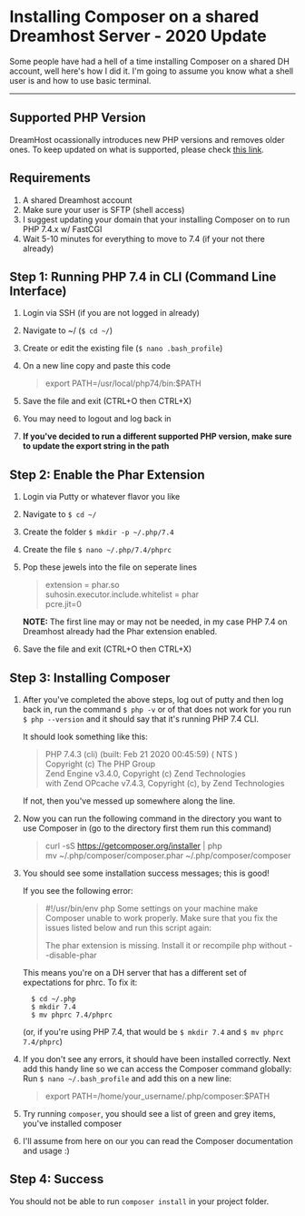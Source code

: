 Installing Composer on a shared Dreamhost Server - 2020 Update
==========================
Some people have had a hell of a time installing Composer on a shared DH account, well here's how I did it. I'm going to assume you know what a shell user is and how to use basic terminal.

-----------------------

## Supported PHP Version

DreamHost ocassionally introduces new PHP versions and removes older ones. To keep updated on what is supported, please check [this link](https://help.dreamhost.com/hc/en-us/articles/215082337-What-versions-of-PHP-are-available-at-DreamHost-).


Requirements
-------------------------
1. A shared Dreamhost account
2. Make sure your user is SFTP (shell access)
3. I suggest updating your domain that your installing Composer on to run PHP 7.4.x w/ FastCGI
4. Wait 5-10 minutes for everything to move to 7.4 (if your not there already)


Step 1: Running PHP 7.4 in CLI (Command Line Interface)
-------------------------

1. Login via SSH (if you are not logged in already)
2. Navigate to ~/ (`$ cd ~/`)
3. Create or edit the existing file (`$ nano .bash_profile`)
4. On a new line copy and paste this code
    > export PATH=/usr/local/php74/bin:$PATH

5. Save the file and exit (CTRL+O then CTRL+X)
6. You may need to logout and log back in
7. **If you've decided to run a different supported PHP version, make sure to update the export string in the path**


Step 2: Enable the Phar Extension
-------------------------

1. Login via Putty or whatever flavor you like
2. Navigate to `$ cd ~/`
3. Create the folder `$ mkdir -p ~/.php/7.4`
4. Create the file `$ nano ~/.php/7.4/phprc`
5. Pop these jewels into the file on seperate lines
    > extension = phar.so<br />
    > suhosin.executor.include.whitelist = phar<br />
    > pcre.jit=0

    **NOTE:** The first line may or may not be needed, in my case PHP 7.4 on Dreamhost already had the Phar extension enabled.

6. Save the file and exit (CTRL+O then CTRL+X)


Step 3: Installing Composer
-------------------------
1. After you've completed the above steps, log out of putty and then log back in, run the command `$ php -v` or of that does not work for
  you run `$ php --version` and it should say that it's running PHP 7.4 CLI.

    It should look something like this:
    > PHP 7.4.3 (cli) (built: Feb 21 2020 00:45:59) ( NTS )<br />
    > Copyright (c) The PHP Group<br />
    > Zend Engine v3.4.0, Copyright (c) Zend Technologies<br />
    >  with Zend OPcache v7.4.3, Copyright (c), by Zend Technologies

    If not, then you've messed up somewhere along the line.

2. Now you can run the following command in the directory you want to use Composer in (go to the directory first them run this command)
    > curl -sS https://getcomposer.org/installer | php<br />
    > mv ~/.php/composer/composer.phar ~/.php/composer/composer

3. You should see some installation success messages; this is good!

    If you see the following error:

    > \#!/usr/bin/env php
    > Some settings on your machine make Composer unable to work properly.
    > Make sure that you fix the issues listed below and run this script again:
    >
    > The phar extension is missing.
    > Install it or recompile php without --disable-phar

    This means you're on a DH server that has a different set of expectations for phrc. To fix it:

    ````
      $ cd ~/.php
      $ mkdir 7.4
      $ mv phprc 7.4/phprc
    ````

    (or, if you're using PHP 7.4, that would be `$ mkdir 7.4` and `$ mv phprc 7.4/phprc`)

4. If you don't see any errors, it should have been installed correctly. Next add this handy line so we can access the Composer command globally:
    Run `$ nano ~/.bash_profile` and add this on a new line:
    > export PATH=/home/your_username/.php/composer:$PATH

5. Try running `composer`, you should see a list of green and grey items, you've installed composer
6. I'll assume from here on our you can read the Composer documentation and usage :)


Step 4: Success
-------------------------
You should not be able to run `composer install` in your project folder.
